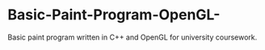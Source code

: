 # Basic-Paint-Program-OpenGL-
Basic paint program written in C++ and OpenGL for university coursework.
